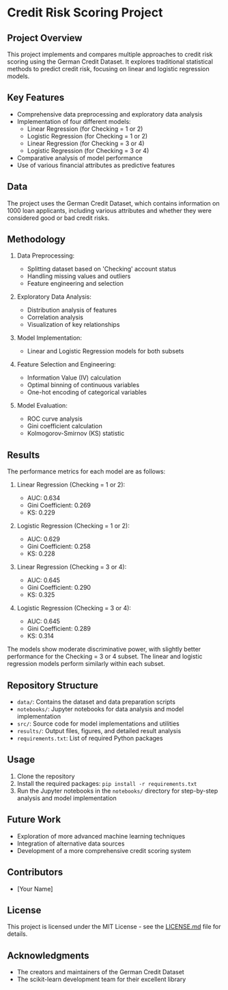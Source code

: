 # Credit Risk Scoring Project

## Project Overview
This project implements and compares multiple approaches to credit risk scoring using the German Credit Dataset. It explores traditional statistical methods to predict credit risk, focusing on linear and logistic regression models.

## Key Features
- Comprehensive data preprocessing and exploratory data analysis
- Implementation of four different models:
  - Linear Regression (for Checking = 1 or 2)
  - Logistic Regression (for Checking = 1 or 2)
  - Linear Regression (for Checking = 3 or 4)
  - Logistic Regression (for Checking = 3 or 4)
- Comparative analysis of model performance
- Use of various financial attributes as predictive features

## Data
The project uses the German Credit Dataset, which contains information on 1000 loan applicants, including various attributes and whether they were considered good or bad credit risks.

## Methodology
1. Data Preprocessing:
   - Splitting dataset based on 'Checking' account status
   - Handling missing values and outliers
   - Feature engineering and selection

2. Exploratory Data Analysis:
   - Distribution analysis of features
   - Correlation analysis
   - Visualization of key relationships

3. Model Implementation:
   - Linear and Logistic Regression models for both subsets

4. Feature Selection and Engineering:
   - Information Value (IV) calculation
   - Optimal binning of continuous variables
   - One-hot encoding of categorical variables

5. Model Evaluation:
   - ROC curve analysis
   - Gini coefficient calculation
   - Kolmogorov-Smirnov (KS) statistic

## Results
The performance metrics for each model are as follows:

1. Linear Regression (Checking = 1 or 2):
   - AUC: 0.634
   - Gini Coefficient: 0.269
   - KS: 0.229

2. Logistic Regression (Checking = 1 or 2):
   - AUC: 0.629
   - Gini Coefficient: 0.258
   - KS: 0.228

3. Linear Regression (Checking = 3 or 4):
   - AUC: 0.645
   - Gini Coefficient: 0.290
   - KS: 0.325

4. Logistic Regression (Checking = 3 or 4):
   - AUC: 0.645
   - Gini Coefficient: 0.289
   - KS: 0.314

The models show moderate discriminative power, with slightly better performance for the Checking = 3 or 4 subset. The linear and logistic regression models perform similarly within each subset.

## Repository Structure
- `data/`: Contains the dataset and data preparation scripts
- `notebooks/`: Jupyter notebooks for data analysis and model implementation
- `src/`: Source code for model implementations and utilities
- `results/`: Output files, figures, and detailed result analysis
- `requirements.txt`: List of required Python packages

## Usage
1. Clone the repository
2. Install the required packages: `pip install -r requirements.txt`
3. Run the Jupyter notebooks in the `notebooks/` directory for step-by-step analysis and model implementation

## Future Work
- Exploration of more advanced machine learning techniques
- Integration of alternative data sources
- Development of a more comprehensive credit scoring system

## Contributors
- [Your Name]

## License
This project is licensed under the MIT License - see the [LICENSE.md](LICENSE.md) file for details.

## Acknowledgments
- The creators and maintainers of the German Credit Dataset
- The scikit-learn development team for their excellent library

